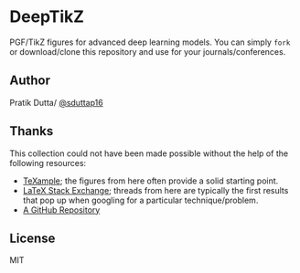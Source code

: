 # DeepTikZ
PGF/TikZ figures for advanced deep learning models. You can simply `fork` or download/clone this repository and use for your journals/conferences.  


## Author
Pratik Dutta/ [@sduttap16](https://github.com/sduttap16)

## Thanks

This collection could not have been made possible without the help of the following resources:

* [TeXample](http://www.texample.net); the figures from here often provide a solid starting point.
* [LaTeX Stack Exchange](http://tex.stackexchange.com); threads from here are typically the first results that pop up when googling for a particular technique/problem.
* [A GitHub Repository](https://github.com/PetarV-/TikZ)

## License
MIT
